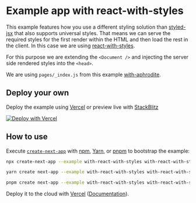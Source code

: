 # Example app with react-with-styles

This example features how you use a different styling solution than [styled-jsx](https://github.com/vercel/styled-jsx) that also supports universal styles.
That means we can serve the required styles for the first render within the HTML and then load the rest in the client.
In this case we are using [react-with-styles](https://github.com/airbnb/react-with-styles).

For this purpose we are extending the `<Document />` and injecting the server side rendered styles into the `<head>`.

We are using `pages/_index.js` from this example [with-aphrodite](https://github.com/vercel/next.js/tree/canary/examples/with-aphrodite).

## Deploy your own

Deploy the example using [Vercel](https://vercel.com?utm_source=github&utm_medium=readme&utm_campaign=next-example) or preview live with [StackBlitz](https://stackblitz.com/github/vercel/next.js/tree/canary/examples/with-react-with-styles)

[![Deploy with Vercel](https://vercel.com/button)](https://vercel.com/new/clone?repository-url=https://github.com/vercel/next.js/tree/canary/examples/with-react-with-styles&project-name=with-react-with-styles&repository-name=with-react-with-styles)

## How to use

Execute [`create-next-app`](https://github.com/vercel/next.js/tree/canary/packages/create-next-app) with [npm](https://docs.npmjs.com/cli/init), [Yarn](https://yarnpkg.com/lang/en/docs/cli/create/), or [pnpm](https://pnpm.io) to bootstrap the example:

```bash
npx create-next-app --example with-react-with-styles with-react-with-styles-app
```

```bash
yarn create next-app --example with-react-with-styles with-react-with-styles-app
```

```bash
pnpm create next-app --example with-react-with-styles with-react-with-styles-app
```

Deploy it to the cloud with [Vercel](https://vercel.com/new?utm_source=github&utm_medium=readme&utm_campaign=next-example) ([Documentation](https://nextjs.org/docs/deployment)).
